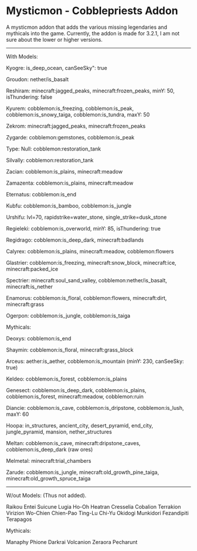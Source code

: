 # Mysticmon - Cobblepriests Addon
A mysticmon addon that adds the various missing legendaries and mythicals into the game.
Currently, the addon is made for 3.2.1, I am not sure about the lower or higher versions.

---

With Models:
  
  Kyogre: is_deep_ocean, canSeeSky": true
  
  Groudon: nether/is_basalt
  
  Reshiram: minecraft:jagged_peaks, minecraft:frozen_peaks, minY: 50, isThundering: false
    
  Kyurem: cobblemon:is_freezing, cobblemon:is_peak, cobblemon:is_snowy_taiga, cobblemon:is_tundra, maxY: 50
    
  Zekrom: minecraft:jagged_peaks, minecraft:frozen_peaks
    
  Zygarde: cobblemon:gemstones, cobblemon:is_peak
    
  Type: Null: cobblemon:restoration_tank
    
  Silvally: cobblemon:restoration_tank
    
  Zacian: cobblemon:is_plains, minecraft:meadow
    
  Zamazenta: cobblemon:is_plains, minecraft:meadow
    
  Eternatus: cobblemon:is_end
    
  Kubfu: cobblemon:is_bamboo, cobblemon:is_jungle
    
  Urshifu: lvl=70, rapidstrike=water_stone, single_strike=dusk_stone
    
  Regieleki: cobblemon:is_overworld, minY: 85, isThundering: true
    
  Regidrago: cobblemon:is_deep_dark, minecraft:badlands
    
  Calyrex: cobblemon:is_plains, minecraft:meadow, cobblemon:flowers
    
  Glastrier: cobblemon:is_freezing, minecraft:snow_block, minecraft:ice, minecraft:packed_ice
    
  Spectrier: minecraft:soul_sand_valley, cobblemon:nether/is_basalt, minecraft:is_nether
    
  Enamorus: cobblemon:is_floral, cobblemon:flowers, minecraft:dirt, minecraft:grass

  Ogerpon: cobblemon:is_jungle, cobblemon:is_taiga

Mythicals:
  
  Deoxys: cobblemon:is_end

  Shaymin: cobblemon:is_floral, minecraft:grass_block

  Arceus: aether:is_aether, cobblemon:is_mountain (minY: 230, canSeeSky: true)

  Keldeo: cobblemon:is_forest, cobblemon:is_plains

  Genesect: cobblemon:is_deep_dark, cobblemon:is_plains, cobblemon:is_forest, minecraft:meadow, cobblemon:ruin

  Diancie: cobblemon:is_cave, cobblemon:is_dripstone, cobblemon:is_lush, maxY: 60

  Hoopa: in_structures, ancient_city, desert_pyramid, end_city, jungle_pyramid, mansion, nether_structures

  Meltan: cobblemon:is_cave, minecraft:dripstone_caves, cobblemon:is_deep_dark (raw ores)
  
  Melmetal: minecraft:trial_chambers
  
  Zarude: cobblemon:is_jungle, minecraft:old_growth_pine_taiga, minecraft:old_growth_spruce_taiga
  
---

W/out Models: (Thus not added).
  
  Raikou
  Entei
  Suicune
  Lugia
  Ho-Oh
  Heatran
  Cresselia
  Cobalion
  Terrakion
  Virizion
  Wo-Chien
  Chien-Pao
  Ting-Lu
  Chi-Yu
  Okidogi
  Munkidori
  Fezandipiti
  Terapagos

Mythicals:
  
  Manaphy
  Phione
  Darkrai
  Volcanion
  Zeraora
  Pecharunt
